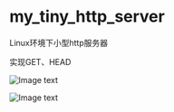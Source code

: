 # my_tiny_http_server
Linux环境下小型http服务器

实现GET、HEAD

![Image text](https://raw.githubusercontent.com/gwtak/my_tiny_http_server/master/20200429173240.png)

![Image text](https://raw.githubusercontent.com/gwtak/my_tiny_http_server/master/20200429173323.png)